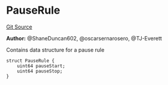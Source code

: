 # PauseRule
[Git Source](https://github.com/thrackle-io/tron/blob/f201d50818b608b30301a670e76c0b866af89050/src/client/application/data/PauseRule.sol)

**Author:**
@ShaneDuncan602, @oscarsernarosero, @TJ-Everett

Contains data structure for a pause rule


```solidity
struct PauseRule {
    uint64 pauseStart;
    uint64 pauseStop;
}
```

